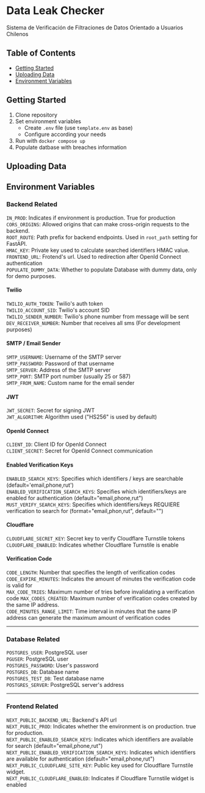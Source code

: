 # Data Leak Checker

Sistema de Verificación de Filtraciones de Datos Orientado a Usuarios Chilenos

## Table of Contents

- [Getting Started](#getting-started)
- [Uploading Data](#uploading-data)
- [Environment Variables](#environment-variables)

## Getting Started

1. Clone repository
2. Set environment variables
   - Create `.env` file (use `template.env` as base)
   - Configure according your needs
3. Run with `docker compose up`
4. Populate datbase with breaches information

## Uploading Data

## Environment Variables

### Backend Related

`IN_PROD`: Indicates if environment is production. True for production  
`CORS_ORIGINS`: Allowed origins that can make cross-origin requests to the backend.  
`ROOT_ROUTE`: Path prefix for backend endpoints. Used in `root_path` setting for FastAPI.  
`HMAC_KEY`: Private key used to calculate searched identifiers HMAC value.  
`FRONTEND_URL`: Frotend's url. Used to redirection after OpenId Connect authentication  
`POPULATE_DUMMY_DATA`: Whether to populate Database with dummy data, only for demo purposes.

#### Twilio

`TWILIO_AUTH_TOKEN`: Twilio's auth token  
`TWILIO_ACCOUNT_SID`: Twilio's account SID  
`TWILIO_SENDER_NUMBER`: Twilio's phone number from message will be sent  
`DEV_RECEIVER_NUMBER`: Number that receives all sms (For development purposes)

#### SMTP / Email Sender

`SMTP_USERNAME`: Username of the SMTP server  
`SMTP_PASSWORD`: Password of that username  
`SMTP_SERVER`: Address of the SMTP server  
`SMTP_PORT`: SMTP port number (usually 25 or 587)  
`SMTP_FROM_NAME`: Custom name for the email sender

#### JWT

`JWT_SECRET`: Secret for signing JWT  
`JWT_ALGORITHM`: Algorithm used ("HS256" is used by default)

#### OpenId Connect

`CLIENT_ID`: Client ID for OpenId Connect  
`CLIENT_SECRET`: Secret for OpenId Connect communication

#### Enabled Verification Keys

`ENABLED_SEARCH_KEYS`: Specifies which identifiers / keys are searchable (default='email,phone,rut')  
`ENABLED_VERIFICATION_SEARCH_KEYS`: Specifies which identifiers/keys are enabled for authentication (default="email,phone,rut")  
`MUST_VERIFY_SEARCH_KEYS`: Specifies which identifiers/keys REQUIERE verification to search for (format="email,phon,rut", default="")

#### Cloudflare

`CLOUDFLARE_SECRET_KEY`: Secret key to verify Cloudflare Turnstile tokens  
`CLOUDFLARE_ENABLED`: Indicates whether Cloudflare Turnstile is enable

#### Verification Code

`CODE_LENGTH`: Number that specifies the length of verification codes
`CODE_EXPIRE_MINUTES`: Indicates the amount of minutes the verification code is valid for  
`MAX_CODE_TRIES`: Maximum number of tries before invalidating a verification code
`MAX_CODES_CREATED`: Maximum number of verification codes created by the same IP address.  
`CODE_MINUTES_RANGE_LIMIT`: Time interval in minutes that the same IP address can generate the maximum amount of verification codes

---

### Database Related

`POSTGRES_USER`: PostgreSQL user  
`PGUSER`: PostgreSQL user  
`POSTGRES_PASSWORD`: User's password  
`POSTGRES_DB`: Database name  
`POSTGRES_TEST_DB`: Test database name  
`POSTGRES_SERVER`: PostgreSQL server's address

---

### Frontend Related

`NEXT_PUBLIC_BACKEND_URL`: Backend's API url  
`NEXT_PUBLIC_PROD`: Indicates whether the environment is on production. true for production.  
`NEXT_PUBLIC_ENABLED_SEARCH_KEYS`: Indicates which identifiers are available for search (default="email,phone,rut")  
`NEXT_PUBLIC_ENABLED_VERIFICATION_SEARCH_KEYS`: Indicates which identifiers are available for authentication (default="email,phone,rut")  
`NEXT_PUBLIC_CLOUDFLARE_SITE_KEY`: Public key used for Cloudflare Turnstile widget.  
`NEXT_PUBLIC_CLOUDFLARE_ENABLED`: Indicates if Cloudflare Turnstile widget is enabled
